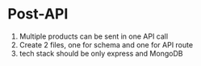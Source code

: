 # Post-API

1. Multiple products can be sent in one API call
2. Create 2 files, one for schema and one for API route
3. tech stack should be only express and MongoDB
